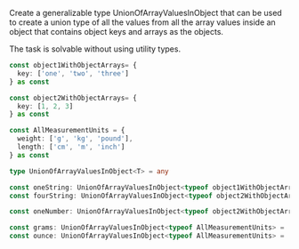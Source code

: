 Create a generalizable type UnionOfArrayValuesInObject that can be used to create a union type of all the values from all the array values inside an object that contains object keys and arrays as the objects. 

The task is solvable without using utility types.

```ts
const object1WithObjectArrays= {
  key: ['one', 'two', 'three']
} as const

const object2WithObjectArrays= {
  key: [1, 2, 3]
} as const

const AllMeasurementUnits = {
  weight: ['g', 'kg', 'pound'],
  length: ['cm', 'm', 'inch']
} as const

type UnionOfArrayValuesInObject<T> = any

const oneString: UnionOfArrayValuesInObject<typeof object1WithObjectArrays> = 'one' //should be a valid type
const fourString: UnionOfArrayValuesInObject<typeof object2WithObjectArrays> = 'four' //shouldn't be a valid type

const oneNumber: UnionOfArrayValuesInObject<typeof object2WithObjectArrays> = 1 //should be a valid type

const grams: UnionOfArrayValuesInObject<typeof AllMeasurementUnits> = 'g' //should be a valid type
const ounce: UnionOfArrayValuesInObject<typeof AllMeasurementUnits> = 'ounce' //shouldn't be a valid type
```
